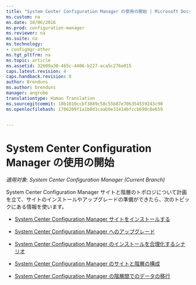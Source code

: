 ```yaml
---
title: "System Center Configuration Manager の使用の開始 | Microsoft Docs"
ms.custom: na
ms.date: 10/06/2016
ms.prod: configuration-manager
ms.reviewer: na
ms.suite: na
ms.technology:
- configmgr-other
ms.tgt_pltfrm: na
ms.topic: article
ms.assetid: 32609a30-465c-4406-b227-aca5c276e015
caps.latest.revision: 4
caps.handback.revision: 0
author: Brenduns
ms.author: brenduns
manager: angrobe
translationtype: Human Translation
ms.sourcegitcommit: 10b1010ccbf3889c58c55b87e70b354559243c90
ms.openlocfilehash: 1786209f1a1b0d1caab9e31414bfccb690c8e659


---
```

# <a name="start-using-system-center-configuration-manager"></a>System Center Configuration Manager の使用の開始

*適用対象: System Center Configuration Manager (Current Branch)*

System Center Configuration Manager サイトと階層のトポロジについて計画を立て、サイトのインストールやアップグレードの準備ができたら、次のトピックにある情報を使います。  

-   [System Center Configuration Manager サイトをインストールする](/sccm/core/servers/deploy/install/installing-sites)  

-   [System Center Configuration Manager へのアップグレード](../../../core/servers/deploy/install/upgrade-to-configuration-manager.md)  

-   [System Center Configuration Manager のインストールを合理化するシナリオ](../../../core/servers/deploy/install/scenarios-to-streamline-your-installation.md)  

-   [System Center Configuration Manager のサイトと階層の構成](../../../core/servers/deploy/configure/configure-sites-and-hierarchies.md)  

-   [System Center Configuration Manager の階層間でのデータの移行](../../../core/migration/migrate-data-between-hierarchies.md)  



<!--HONumber=Dec16_HO3-->



